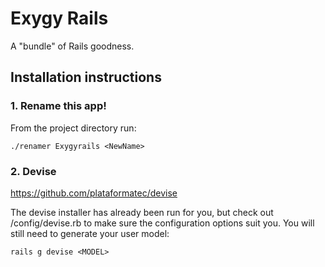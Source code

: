 Exygy Rails
=======
A "bundle" of Rails goodness.

## Installation instructions

### 1. Rename this app!
From the project directory run:

```console
./renamer Exygyrails <NewName>
```

### 2. Devise
https://github.com/plataformatec/devise

The devise installer has already been run for you, but check out /config/devise.rb to make sure the configuration options suit you. You will still need to generate your user model:


```console
rails g devise <MODEL>
```
